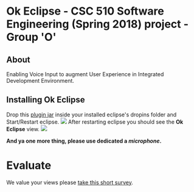 
# Ok Eclipse - CSC 510 Software Engineering (Spring 2018) project - Group 'O' <Enter>[](https://github.com/snaraya7/Ok_Eclipse/blob/master/img/logo.png) 
  
## About
Enabling Voice Input to augment User Experience in Integrated Development Environment.

## Installing Ok Eclipse

Drop this [plugin jar](https://github.com/snaraya7/Ok_Eclipse/tree/master/plugins) inside your installed eclipse's dropins folder and Start/Restart eclipse.
![](https://github.com/snaraya7/Ok_Eclipse/blob/master/img/nav.jpg)
<Enter>
After restarting eclipse you should see the **Ok Eclipse** view.
![](https://github.com/snaraya7/Ok_Eclipse/blob/master/img/commands.png)

**And ya one more thing, please use dedicated a _microphone_.**

# Evaluate
We value your views please [take this short survey](tiny.cc/okeclipsesurvey).




